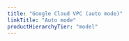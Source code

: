 ```yaml
---
title: "Google Cloud VPC (auto mode)" 
linkTitle: "Auto mode"
productHierarchyTier: "model"
---
```

